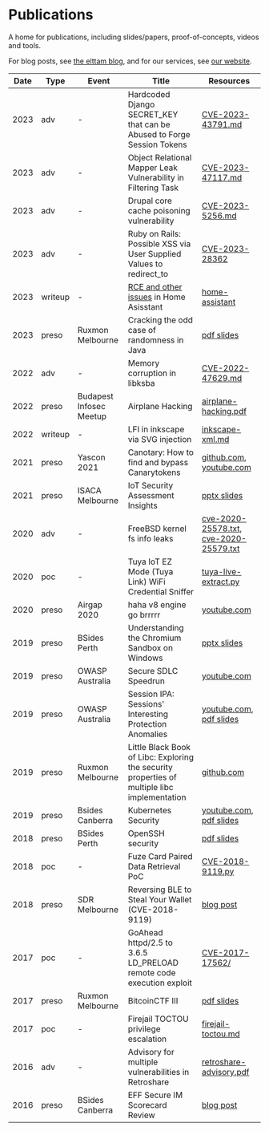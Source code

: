 # Publications

A home for publications, including slides/papers, proof-of-concepts, videos and tools.

For blog posts, see [the elttam blog](https://www.elttam.com/blog), and for our services, see [our website](https://www.elttam.com).

| Date | Type | Event | Title | Resources |
|------| ---- | ----- | ----- | --------- |
| 2023 | adv | - | Hardcoded Django SECRET_KEY that can be Abused to Forge Session Tokens | [CVE-2023-43791.md](./writeups/CVE-2023-43791.md) | 
| 2023 | adv | - | Object Relational Mapper Leak Vulnerability in Filtering Task | [CVE-2023-47117.md](./writeups/CVE-2023-47117/CVE-2023-47117.md) | 
| 2023 | adv | - | Drupal core cache poisoning vulnerability | [CVE-2023-5256.md](./writeups/CVE-2023-5256.md) | 
| 2023 | adv | - | Ruby on Rails: Possible XSS via User Supplied Values to redirect_to | [CVE-2023-28362](https://discuss.rubyonrails.org/t/cve-2023-28362-possible-xss-via-user-supplied-values-to-redirect-to/83132) |
| 2023 | writeup | - | [RCE and other issues](https://www.elttam.com/blog/pwnassistant/) in Home Asisstant | [home-assistant](./writeups/home-assistant/) |
| 2023 | preso | Ruxmon Melbourne | Cracking the odd case of randomness in Java | [pdf slides](./slides/joseph-ruxmon-02_2023-cracking-the-odd-case-of-randomness-in-java.pdf) |
| 2022 | adv | - | Memory corruption in libksba | [CVE-2022-47629.md](./writeups/CVE-2022-47629.md) | 
| 2022 | preso | Budapest Infosec Meetup | Airplane Hacking | [airplane-hacking.pdf](./slides/airplane-hacking.pdf) | 
| 2022 | writeup | - | LFI in inkscape via SVG injection | [inkscape-xml.md](./writeups/inkscape-xml.md)
| 2021 | preso | Yascon 2021 | Canotary: How to find and bypass Canarytokens | [github.com](https://github.com/loltan/Canotary), [youtube.com](https://www.youtube.com/watch?v=hkuiuppJQDs&t=3002s) |
| 2021 | preso | ISACA Melbourne | IoT Security Assessment Insights | [pptx slides](./slides/Matt%20-%20ISACA%20Melb%202021%20-%20IoT%20Security%20Assessment%20Insights.pptx) |
| 2020 | adv | - | FreeBSD kernel fs info leaks | [cve-2020-25578.txt](./writeups/CVE-2020-25578.txt), [cve-2020-25579.txt](./writeups/CVE-2020-25579.txt) | 
| 2020 | poc | - | Tuya IoT EZ Mode (Tuya Link) WiFi Credential Sniffer | [tuya-live-extract.py](./writeups/tuya-live-extract.py) |
| 2020 | preso | Airgap 2020 | haha v8 engine go brrrrr | [youtube.com](https://www.youtube.com/watch?v=i9O_vYQbZEo) |
| 2019 | preso | BSides Perth | Understanding the Chromium Sandbox on Windows | [pptx slides](./slides/Matt%20-%20Bsides%20Per%202019%20-%20Chromium%20Sandbox%20-%20General.pptx) | 
| 2019 | preso | OWASP Australia | Secure SDLC Speedrun | [youtube.com](https://www.youtube.com/watch?v=85GFFTagSf8) | 
| 2019 | preso | OWASP Australia | Session IPA: Sessions' Interesting Protection Anomalies | [youtube.com](https://www.youtube.com/watch?v=NMwng5L6kOw), [pdf slides](./slides/Luke%20(and%20Louis)%20-%20OWASP%202019%20-%20Session%20IPA.pdf) | 
| 2019 | preso | Ruxmon Melbourne | Little Black Book of Libc: Exploring the security properties of multiple libc implementation | [github.com](https://github.com/danielhodson/littleblackbook-libc) |
| 2019 | preso | Bsides Canberra | Kubernetes Security | [youtube.com](https://www.youtube.com/watch?v=82STUedYuj8), [pdf slides](./slides/BSides%20Canberra%202019%20-%20Kubernetes%20Security.pdf) |
| 2018 | preso | BSides Perth | OpenSSH security | [pdf slides](./slides/Matt%20-%20Bsides%20Perth%202018%20-%20OpenSSH.pdf) | 
| 2018 | poc | - | Fuze Card Paired Data Retrieval PoC | [CVE-2018-9119.py](./writeups/CVE-2018-9119.py) | 
| 2018 | preso | SDR Melbourne | Reversing BLE to Steal Your Wallet (CVE-2018-9119) | [blog post](https://www.elttam.com/blog/fuzereview/) |
| 2017 | poc | - | GoAhead httpd/2.5 to 3.6.5 LD_PRELOAD remote code execution exploit | [CVE-2017-17562/](./writeups/CVE-2017-17562/) | 
| 2017 | preso | Ruxmon Melbourne | BitcoinCTF III | [pdf slides](https://github.com/lukejahnke/talks/blob/master/BitcoinCTF%20III.pdf) | 
| 2017 | poc | - | Firejail TOCTOU privilege escalation | [firejail-toctou.md](./writeups/firejail-toctou.md)  
| 2016 | adv | - | Advisory for multiple vulnerabilities in Retroshare | [retroshare-advisory.pdf](./writeups/retroshare-advisory.pdf) | 
| 2016 | preso | BSides Canberra | EFF Secure IM Scorecard Review | [blog post](https://www.elttam.com/blog/a-review-of-the-eff-secure-messaging-scorecard-pt1/) |
